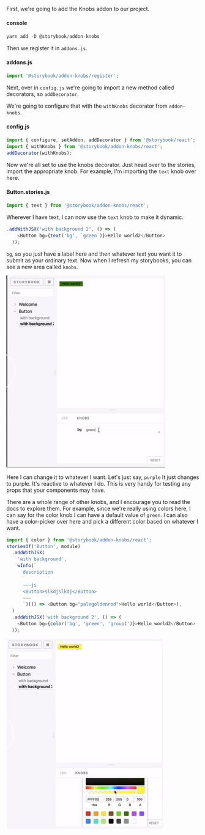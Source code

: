 First, we're going to add the Knobs addon to our project. 

#### console
```javascript
yarn add -D @storybook/addon-knobs
```

Then we register it in `addons.js`.

#### addons.js
```javascript
import '@storybook/addon-knobs/register';
```

Next, over in `config.js` we're going to import a new method called decorators, so `addDecorator`. 

We're going to configure that with the `withKnobs` decorator from `addon-knobs`.

#### config.js
```javascript
import { configure, setAddon, addDecorator } from '@storybook/react';
import { withKnobs } from '@storybook/addon-knobs/react';
addDecorator(withKnobs);
```

Now we're all set to use the knobs decorator. Just head over to the stories, import the appropriate knob. For example, I'm importing the `text` knob over here. 

#### Button.stories.js
```javascript
import { text } from '@storybook/addon-knobs/react';
```

Wherever I have text, I can now use the `text` knob to make it dynamic.

```javascript
.addWithJSX('with background 2', () => (
    <Button bg={text('bg', `green`)}>Hello world2</Button>
  ));
```
`bg`, so you just have a label here and then whatever text you want it to submit as your ordinary text. Now when I refresh my storybooks, you can see a new area called `knobs`.

![Text Knob](../images/react-create-interactive-storybook-stories-with-the-knobs-decorator-text-knob.png)

Here I can change it to whatever I want. Let's just say, `purple` It just changes to purple. It's reactive to whatever I do. This is very handy for testing any props that your components may have.

There are a whole range of other knobs, and I encourage you to read the docs to explore them. For example, since we're really using colors here, I can say for the color knob I can have a default value of `green`. I can also have a color-picker over here and pick a different color based on whatever I want.

```javascript
import { color } from '@storybook/addon-knobs/react';
storiesOf('Button', module)
  .addWithJSX(
    'with background',
    wInfo(`
      description
      
      ~~~js
      <Button>slkdjslkdj</Button>
      ~~~
      `)(() => <Button bg="palegoldenrod">Hello world</Button>),
  )
  .addWithJSX('with background 2', () => (
    <Button bg={color('bg', 'green', 'group1')}>Hello world2</Button>
  ));
```
![Colour Picker](../images/react-create-interactive-storybook-stories-with-the-knobs-decorator-color-picker.png)
